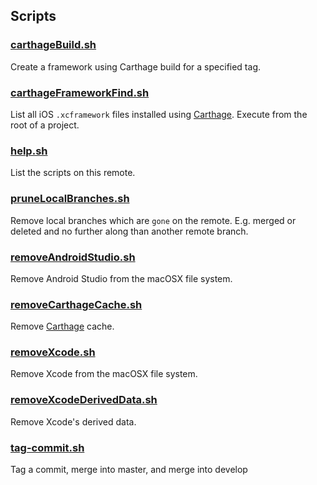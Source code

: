 ## Scripts

### [carthageBuild.sh](https://github.com/BenShutt/Screxe/blob/master/Scripts/carthageBuild.sh)
Create a framework using Carthage build for a specified tag.

### [carthageFrameworkFind.sh](https://github.com/BenShutt/Screxe/blob/master/Scripts/carthageFrameworkFind.sh)
List all iOS `.xcframework` files installed using  [Carthage](https://github.com/Carthage/Carthage).
Execute from the root of a project.

### [help.sh](https://github.com/BenShutt/Screxe/blob/master/Scripts/help.sh)
List the scripts on this remote.

### [pruneLocalBranches.sh](https://github.com/BenShutt/Screxe/blob/master/Scripts/pruneLocalBranches.sh)
Remove local branches which are `gone` on the remote. E.g. merged or deleted and no further along than another remote branch.

### [removeAndroidStudio.sh](https://github.com/BenShutt/Screxe/blob/master/Scripts/removeAndroidStudio.sh)
Remove Android Studio from the macOSX file system.

### [removeCarthageCache.sh](https://github.com/BenShutt/Screxe/blob/master/Scripts/removeCarthageCache.sh)
Remove [Carthage](https://github.com/Carthage/Carthage) cache.

### [removeXcode.sh](https://github.com/BenShutt/Screxe/blob/master/Scripts/removeXcode.sh)
Remove Xcode from the macOSX file system.

### [removeXcodeDerivedData.sh](https://github.com/BenShutt/Screxe/blob/master/Scripts/removeXcodeDerivedData.sh)
Remove Xcode's derived data.

### [tag-commit.sh](https://github.com/BenShutt/Screxe/blob/master/Scripts/tag-commit.sh)
Tag a commit, merge into master, and merge into develop


